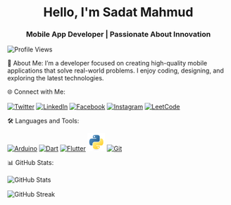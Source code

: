 <h1 align="center">Hello, I'm Sadat Mahmud</h1> <h3 align="center">Mobile App Developer | Passionate About Innovation</h3> <p align="left"> <img src="https://komarev.com/ghpvc/?username=sadatmahmud1&label=Profile%20Views&color=0e75b6&style=flat" alt="Profile Views" /> </p>
🚀 About Me:
I’m a developer focused on creating high-quality mobile applications that solve real-world problems. I enjoy coding, designing, and exploring the latest technologies.

🌐 Connect with Me:
<p align="left"> <a href="https://x.com/sadatmahmud_1" target="blank"><img align="center" src="https://raw.githubusercontent.com/rahuldkjain/github-profile-readme-generator/master/src/images/icons/Social/twitter.svg" alt="Twitter" height="30" width="40" /></a> <a href="https://www.linkedin.com/in/sadatmahmud1" target="blank"><img align="center" src="https://raw.githubusercontent.com/rahuldkjain/github-profile-readme-generator/master/src/images/icons/Social/linked-in-alt.svg" alt="LinkedIn" height="30" width="40" /></a> <a href="https://facebook.com/sadat.mahmud" target="blank"><img align="center" src="https://raw.githubusercontent.com/rahuldkjain/github-profile-readme-generator/master/src/images/icons/Social/facebook.svg" alt="Facebook" height="30" width="40" /></a> <a href="https://www.instagram.com/sadat.mahmud_" target="blank"><img align="center" src="https://raw.githubusercontent.com/rahuldkjain/github-profile-readme-generator/master/src/images/icons/Social/instagram.svg" alt="Instagram" height="30" width="40" /></a> <a href="https://leetcode.com/u/codexsadat" target="blank"><img align="center" src="https://raw.githubusercontent.com/rahuldkjain/github-profile-readme-generator/master/src/images/icons/Social/leet-code.svg" alt="LeetCode" height="30" width="40" /></a> </p>
🛠️ Languages and Tools:
<p align="left"> <a href="https://www.arduino.cc/" target="_blank"><img src="https://cdn.worldvectorlogo.com/logos/arduino-1.svg" alt="Arduino" width="40" height="40"/></a> <a href="https://dart.dev" target="_blank"><img src="https://www.vectorlogo.zone/logos/dartlang/dartlang-icon.svg" alt="Dart" width="40" height="40"/></a> <a href="https://flutter.dev" target="_blank"><img src="https://www.vectorlogo.zone/logos/flutterio/flutterio-icon.svg" alt="Flutter" width="40" height="40"/></a> <a href="https://www.python.org" target="_blank"><img src="https://raw.githubusercontent.com/devicons/devicon/master/icons/python/python-original.svg" alt="Python" width="40" height="40"/></a> <a href="https://git-scm.com/" target="_blank"><img src="https://www.vectorlogo.zone/logos/git-scm/git-scm-icon.svg" alt="Git" width="40" height="40"/></a> </p>
📊 GitHub Stats:
<p><img align="center" src="https://github-readme-stats.vercel.app/api?username=sadatmahmud1&show_icons=true&theme=light" alt="GitHub Stats" /></p> <p><img align="center" src="https://github-readme-streak-stats.herokuapp.com/?user=sadatmahmud1&" alt="GitHub Streak" /></p>
